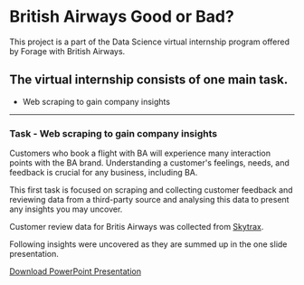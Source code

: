 # British Airways Good or Bad?

This project is a part of the Data Science virtual internship program offered by Forage with British Airways. 

## The virtual internship consists of one main task.

- Web scraping to gain company insights

<hr>

### Task  - Web scraping to gain company insights

Customers who book a flight with BA will experience many interaction points with the BA brand. Understanding a customer's feelings, needs, and feedback is crucial for any business, including BA.

This first task is focused on scraping and collecting customer feedback and reviewing data from a third-party source and analysing this data to present any insights you may uncover.

Customer review data for Britis Airways was collected from [Skytrax](https://www.airlinequality.com/airline-reviews/british-airways).

Following insights were uncovered as they are summed up in the one slide presentation.

[Download PowerPoint Presentation](https://github.com/riju1999/British_Airways_Reviews/raw/main/Presentation.pptx)